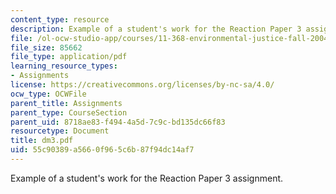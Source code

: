 ```yaml
---
content_type: resource
description: Example of a student's work for the Reaction Paper 3 assignment.
file: /ol-ocw-studio-app/courses/11-368-environmental-justice-fall-2004/55c90389a5660f965c6b87f94dc14af7_dm3.pdf
file_size: 85662
file_type: application/pdf
learning_resource_types:
- Assignments
license: https://creativecommons.org/licenses/by-nc-sa/4.0/
ocw_type: OCWFile
parent_title: Assignments
parent_type: CourseSection
parent_uid: 8718ae83-f494-4a5d-7c9c-bd135dc66f83
resourcetype: Document
title: dm3.pdf
uid: 55c90389-a566-0f96-5c6b-87f94dc14af7
---
```

Example of a student's work for the Reaction Paper 3 assignment.